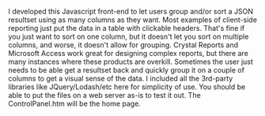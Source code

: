 I developed this Javascript front-end to let users group and/or sort a JSON resultset using as many columns as they want. Most examples of client-side reporting just put the data in a table with clickable headers. That's fine if you just want to sort on one column, but it doesn't let you sort on multiple columns, and worse, it doesn't allow for grouping. Crystal Reports and Microsoft Access work great for designing complex reports, but there are many instances where these products are overkill. Sometimes the user just needs to be able get a resultset back and quickly group it on a couple of columns to get a visual sense of the data.
I included all the 3rd-party libraries like JQuery/Lodash/etc here for simplicity of use. You should be able to put the files on a web server as-is to test it out. The ControlPanel.htm will be the home page.
